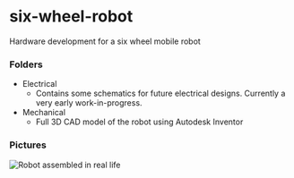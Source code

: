 # six-wheel-robot
Hardware development for a six wheel mobile robot

### Folders
* Electrical
  * Contains some schematics for future electrical designs. Currently a very early work-in-progress.
* Mechanical
  * Full 3D CAD model of the robot using Autodesk Inventor
  
### Pictures
![Robot assembled in real life](https://github.com/jkleiber/six-wheel-robot/tree/master/pictures/robot-build.jpg)
